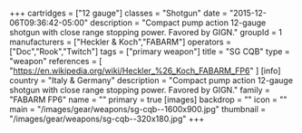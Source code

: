 +++
cartridges = ["12 gauge"]
classes = "Shotgun"
date = "2015-12-06T09:36:42-05:00"
description = "Compact pump action 12-gauge shotgun with close range stopping power. Favored by GIGN."
groupId = 1
manufacturers = ["Heckler & Koch","FABARM"]
operators = ["Doc","Rook","Twitch"]
tags = ["primary weapon"]
title = "SG CQB"
type = "weapon"
references = [
  "https://en.wikipedia.org/wiki/Heckler_%26_Koch_FABARM_FP6"
]
[info]
  country = "Italy & Germany"
  description = "Compact pump action 12-gauge shotgun with close range stopping power. Favored by GIGN."
  family = "FABARM FP6"
  name = ""
  primary = true
[images]
  backdrop = ""
  icon = ""
  main = "/images/gear/weapons/sg-cqb--1600x900.jpg"
  thumbnail = "/images/gear/weapons/sg-cqb--320x180.jpg"
+++
